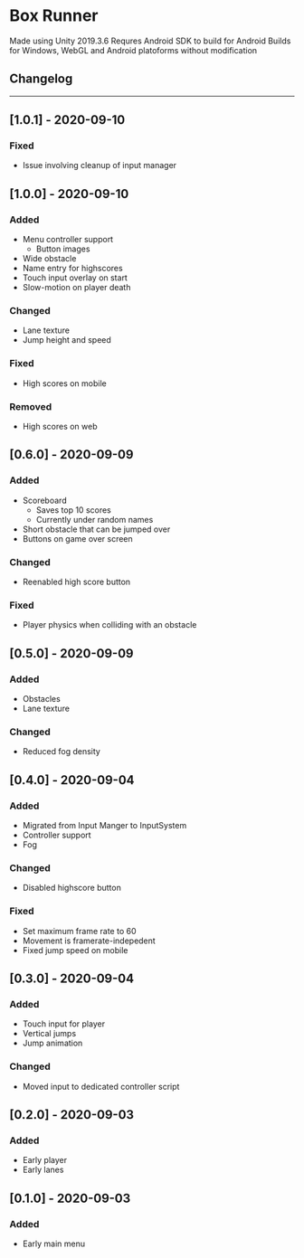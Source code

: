 # Box Runner

Made using Unity 2019.3.6
Requres Android SDK to build for Android
Builds for Windows, WebGL and Android platoforms without modification

## Changelog
---

## [1.0.1] - 2020-09-10
### Fixed
- Issue involving cleanup of input manager

## [1.0.0] - 2020-09-10
### Added
- Menu controller support
    - Button images
- Wide obstacle
- Name entry for highscores
- Touch input overlay on start
- Slow-motion on player death

### Changed
- Lane texture
- Jump height and speed

### Fixed
- High scores on mobile

### Removed
- High scores on web

## [0.6.0] - 2020-09-09
### Added
- Scoreboard
    - Saves top 10 scores
    - Currently under random names
- Short obstacle that can be jumped over
- Buttons on game over screen

### Changed
- Reenabled high score button

### Fixed
- Player physics when colliding with an obstacle

## [0.5.0] - 2020-09-09
### Added
- Obstacles
- Lane texture

### Changed
- Reduced fog density

## [0.4.0] - 2020-09-04
### Added
- Migrated from Input Manger to InputSystem
- Controller support
- Fog

### Changed
- Disabled highscore button

### Fixed
- Set maximum frame rate to 60
- Movement is framerate-indepedent
- Fixed jump speed on mobile

## [0.3.0] - 2020-09-04
### Added
- Touch input for player
- Vertical jumps
- Jump animation
### Changed
- Moved input to dedicated controller script

## [0.2.0] - 2020-09-03
### Added
- Early player
- Early lanes

## [0.1.0] - 2020-09-03
### Added
- Early main menu
